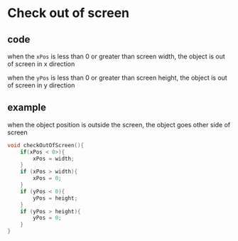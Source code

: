 # Check out of screen

## code

when the `xPos` is less than 0 or greater than screen width, the object is out of screen in x direction

when the `yPos` is less than 0 or greater than screen height, the object is out of screen in y direction



## example

when the object position is outside the screen, the object goes other side of screen

``` pde
void checkOutOfScreen(){
    if(xPos < 0>){
        xPos = width;
    }
    if (xPos > width){
        xPos = 0;
    }
    if (yPos < 0){
        yPos = height;
    }
    if (yPos > height){
        yPos = 0;
    }
}
```
